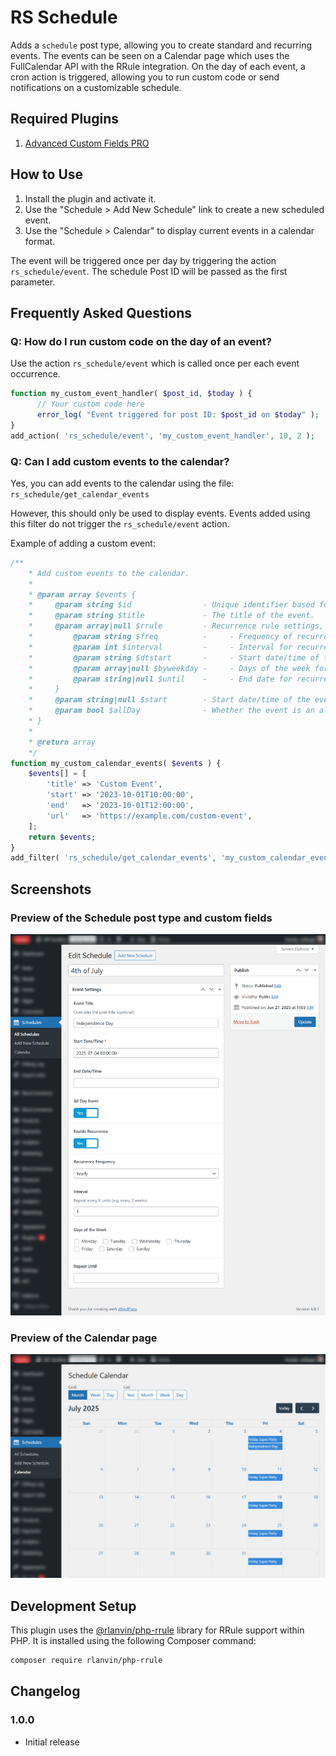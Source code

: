 # RS Schedule

Adds a <code>schedule</code> post type, allowing you to create standard and recurring events. The events can be seen on a Calendar page which uses the FullCalendar API with the RRule integration. On the day of each event, a cron action is triggered, allowing you to run custom code or send notifications on a customizable schedule.

## Required Plugins

1. [Advanced Custom Fields PRO](https://advancedcustomfields.com/)

## How to Use

1. Install the plugin and activate it.
2. Use the "Schedule > Add New Schedule" link to create a new scheduled event.
3. Use the "Schedule > Calendar" to display current events in a calendar format.

The event will be triggered once per day by triggering the action `rs_schedule/event`. The schedule Post ID will be passed as the first parameter.

## Frequently Asked Questions

### Q: How do I run custom code on the day of an event?

Use the action `rs_schedule/event` which is called once per each event occurrence.

```php
function my_custom_event_handler( $post_id, $today ) {
      // Your custom code here
      error_log( "Event triggered for post ID: $post_id on $today" );
}
add_action( 'rs_schedule/event', 'my_custom_event_handler', 10, 2 );
```

### Q: Can I add custom events to the calendar?
Yes, you can add events to the calendar using the file: `rs_schedule/get_calendar_events`

However, this should only be used to display events. Events added using this filter do not trigger the `rs_schedule/event` action.

Example of adding a custom event:

```php
/**
    * Add custom events to the calendar.
    *
    * @param array $events {
    *     @param string $id                - Unique identifier based for the event. Default: "schedule_" . $post_id
    *     @param string $title             - The title of the event.
    *     @param array|null $rrule         - Recurrence rule settings, if the event is recurring. {
    *         @param string $freq          -     - Frequency of recurrence (e.g., 'daily', 'weekly', 'monthly', 'yearly').
    *         @param int $interval         -     - Interval for recurrence (e.g., every 2 weeks).
    *         @param string $dtstart       -     - Start date/time of the event in ISO format (Y-m-d\TH:i:s).
    *         @param array|null $byweekday -     - Days of the week for recurrence (e.g., ['mo', 'we']).
    *         @param string|null $until    -     - End date for recurrence in ISO format (Y-m-d), if applicable.
    *     }
    *     @param string|null $start        - Start date/time of the event in ISO format (Y-m-d\TH:i:s), if the event is non-recurring.
    *     @param bool $allDay              - Whether the event is an all-day event.
    * }
    *
    * @return array
    */
function my_custom_calendar_events( $events ) {
    $events[] = [
        'title' => 'Custom Event',
        'start' => '2023-10-01T10:00:00',
        'end'   => '2023-10-01T12:00:00',
        'url'   => 'https://example.com/custom-event',
    ];
    return $events;
}
add_filter( 'rs_schedule/get_calendar_events', 'my_custom_calendar_events' );
```

## Screenshots

### Preview of the Schedule post type and custom fields

![Schedule Post Type with event settings](screenshot-1.png)

### Preview of the Calendar page

![Calendar page showing events](screenshot-2.png)

## Development Setup

This plugin uses the [@rlanvin/php-rrule](https://github.com/rlanvin/php-rrule) library for RRule support within PHP. It is installed using the following Composer command:

```bash
composer require rlanvin/php-rrule
```

## Changelog

### 1.0.0
- Initial release